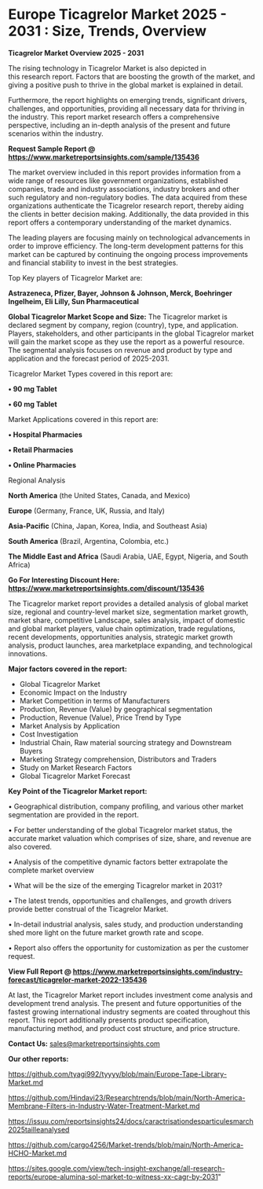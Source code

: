  # Europe Ticagrelor Market 2025 - 2031 : Size, Trends, Overview

<Strong> Ticagrelor Market Overview 2025 - 2031</strong>

The rising technology in Ticagrelor Market is also depicted in this research report. Factors that are boosting the growth of the market, and giving a positive push to thrive in the global market is explained in detail.

Furthermore, the report highlights on emerging trends, significant drivers, challenges, and opportunities, providing all necessary data for thriving in the industry. This report market research offers a comprehensive perspective, including an in-depth analysis of the present and future scenarios within the industry.

<strong>Request Sample Report @ <a href=https://www.marketreportsinsights.com/sample/135436>https://www.marketreportsinsights.com/sample/135436</a></strong>

The market overview included in this report provides information from a wide range of resources like government organizations, established companies, trade and industry associations, industry brokers and other such regulatory and non-regulatory bodies. The data acquired from these organizations authenticate the Ticagrelor research report, thereby aiding the clients in better decision making. Additionally, the data provided in this report offers a contemporary understanding of the market dynamics.

The leading players are focusing mainly on technological advancements in order to improve efficiency. The long-term development patterns for this market can be captured by continuing the ongoing process improvements and financial stability to invest in the best strategies.

Top Key players of Ticagrelor Market are:

<strong>Astrazeneca, Pfizer, Bayer, Johnson & Johnson, Merck, Boehringer Ingelheim, Eli Lilly, Sun Pharmaceutical</strong>

<strong><b>Global Ticagrelor Market Scope and Size:</b></strong>
The Ticagrelor market is declared segment by company, region (country), type, and application. Players, stakeholders, and other participants in the global Ticagrelor market will gain the market scope as they use the report as a powerful resource. The segmental analysis focuses on revenue and product by type and application and the forecast period of 2025-2031.

Ticagrelor Market Types covered in this report are:

<strong>• 90 mg Tablet

• 60 mg Tablet</strong>

Market Applications covered in this report are:

<strong>• Hospital Pharmacies

• Retail Pharmacies

• Online Pharmacies</strong> 

Regional Analysis

<strong>North America</strong> (the United States, Canada, and Mexico)

<strong>Europe</strong> (Germany, France, UK, Russia, and Italy)

<strong>Asia-Pacific</strong> (China, Japan, Korea, India, and Southeast Asia)

<strong>South America</strong> (Brazil, Argentina, Colombia, etc.)

<strong>The Middle East and Africa</strong> (Saudi Arabia, UAE, Egypt, Nigeria, and South Africa)

<strong>Go For Interesting Discount Here: <a href=https://www.marketreportsinsights.com/discount/135436>https://www.marketreportsinsights.com/discount/135436</a></strong>

The Ticagrelor market report provides a detailed analysis of global market size, regional and country-level market size, segmentation market growth, market share, competitive Landscape, sales analysis, impact of domestic and global market players, value chain optimization, trade regulations, recent developments, opportunities analysis, strategic market growth analysis, product launches, area marketplace expanding, and technological innovations.

<strong><b>Major factors covered in the report:</b></strong>
<ul>
  <li>Global Ticagrelor Market </li>
  <li>Economic Impact on the Industry</li>
  <li>Market Competition in terms of Manufacturers</li>
  <li>Production, Revenue (Value) by geographical segmentation</li>
  <li>Production, Revenue (Value), Price Trend by Type</li>
  <li>Market Analysis by Application</li>
  <li>Cost Investigation</li>
  <li>Industrial Chain, Raw material sourcing strategy and Downstream Buyers</li>
  <li>Marketing Strategy comprehension, Distributors and Traders</li>
  <li>Study on Market Research Factors</li>
  <li>Global Ticagrelor Market Forecast</li>
</ul>

<strong><b>Key Point of the Ticagrelor Market report:</b></strong>

• Geographical distribution, company profiling, and various other market segmentation are provided in the report.

• For better understanding of the global Ticagrelor market status, the accurate market valuation which comprises of size, share, and revenue are also covered.

• Analysis of the competitive dynamic factors better extrapolate the complete market overview

• What will be the size of the emerging Ticagrelor market in 2031?

• The latest trends, opportunities and challenges, and growth drivers provide better construal of the Ticagrelor Market.

• In-detail industrial analysis, sales study, and production understanding shed more light on the future market growth rate and scope.

• Report also offers the opportunity for customization as per the customer request.

<strong><b>View Full Report @ <a href=https://www.marketreportsinsights.com/industry-forecast/ticagrelor-market-2022-135436>https://www.marketreportsinsights.com/industry-forecast/ticagrelor-market-2022-135436</a></b></strong>


At last, the Ticagrelor Market report includes investment come analysis and development trend analysis. The present and future opportunities of the fastest growing international industry segments are coated throughout this report. This report additionally presents product specification, manufacturing method, and product cost structure, and price structure.

<strong>Contact Us:</strong>
sales@marketreportsinsights.com

<strong>Our other reports:</strong>

<a href=https://github.com/tyagi992/tyyyy/blob/main/Europe-Tape-Library-Market.md>https://github.com/tyagi992/tyyyy/blob/main/Europe-Tape-Library-Market.md</a>

<a href=https://github.com/Hindavi23/Researchtrends/blob/main/North-America-Membrane-Filters-in-Industry-Water-Treatment-Market.md>https://github.com/Hindavi23/Researchtrends/blob/main/North-America-Membrane-Filters-in-Industry-Water-Treatment-Market.md</a>

<a href=https://issuu.com/reportsinsights24/docs/caractrisationdesparticulesmarch2025tailleanalysed>https://issuu.com/reportsinsights24/docs/caractrisationdesparticulesmarch2025tailleanalysed</a>

<a href=https://github.com/cargo4256/Market-trends/blob/main/North-America-HCHO-Market.md>https://github.com/cargo4256/Market-trends/blob/main/North-America-HCHO-Market.md</a>

<a href=https://sites.google.com/view/tech-insight-exchange/all-research-reports/europe-alumina-sol-market-to-witness-xx-cagr-by-2031>https://sites.google.com/view/tech-insight-exchange/all-research-reports/europe-alumina-sol-market-to-witness-xx-cagr-by-2031</a>"
